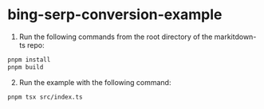# bing-serp-conversion-example

1. Run the following commands from the root directory of the markitdown-ts repo:

```sh
pnpm install
pnpm build
```

2. Run the example with the following command:

```sh
pnpm tsx src/index.ts
```
